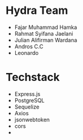 # Hydra Team
- Fajar Muhammad Hamka
- Rahmat Syifana Jaelani
- Julian Alifirman Wardana
- Andros C.C
- Leonardo

# Techstack
- Express.js
- PostgreSQL
- Sequelize
- Axios
- jsonwebtoken
- cors
- 